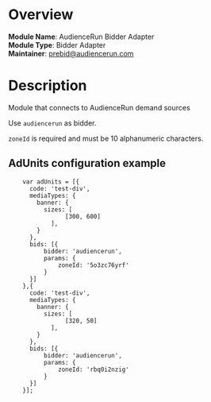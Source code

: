# Overview

**Module Name**: AudienceRun Bidder Adapter  
**Module Type**: Bidder Adapter  
**Maintainer**: prebid@audiencerun.com 

# Description

Module that connects to AudienceRun demand sources

Use `audiencerun` as bidder.

`zoneId` is required and must be 10 alphanumeric characters.

## AdUnits configuration example
```
    var adUnits = [{
      code: 'test-div',
      mediaTypes: {
        banner: {
          sizes: [
                [300, 600]
            ],
        }
      },
      bids: [{
          bidder: 'audiencerun',
          params: { 
              zoneId: '5o3zc76yrf'
          }
      }]
    },{
      code: 'test-div',
      mediaTypes: {
        banner: {
          sizes: [
                [320, 50]
            ],
        }
      },
      bids: [{
          bidder: 'audiencerun',
          params: { 
              zoneId: 'rbq0i2nzig'
          }
      }]
    }];
```
